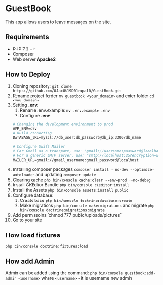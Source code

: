 # GuestBook

This app allows users to leave messages on the site. 

## Requirements

* PHP 7.2 =<
* Composer
* Web server **Apache2**

## How to Deploy

1. Cloning repository: `git clone https://github.com/0Jac0k19D01rupal0/GuestBook.git`
2. Rename project forder `mv guestbook <your_domain>` and enter folder `cd <you_domain>`
3. Setting **.env**:
    1. Rename .env.example: `mv .env.example .env`
    2. Configure **.env** 
    ```Apache
    # Changing the development environment to prod
    APP_ENV=dev
    # Build connecting
    DATABASE_URL=mysql://db_user:db_password@db_ip:3306/db_name
    
    # Configure Swift Mailer
    # For Gmail as a transport, use: "gmail://username:password@localhost"
    # For a generic SMTP server, use: "smtp://localhost:25?encryption=&auth_mode="
    MAILER_URL=gmail://gmail_username:gmail_password@localhost
    ```
4. Installing composer packages `composer install --no-dev --optimize-autoloader` and updating `composer update`
5. Clearing cache `php bin/console cache:clear --env=prod --no-debug`
6. Install CKEditor Bundle `php bin/console ckeditor:install`
7. Install the Assets `php bin/console assets:install public`
8. Configure database:
    1. Create base `php bin/console doctrine:database:create`
    2. Make migrations `php bin/console make:migrations` and migrate `php bin/console doctrine:migrations:migrate`
9. Add permissoins `chmod 777 public/uploads/pictures``
10. Go to your site


## How load fixtures

`php bin/console doctrine:fixtures:load`

## How add Admin

Admin can be added using the command:
`php bin/console guestbook:add-admin <username>`
where `<username>` - it is username new admin
